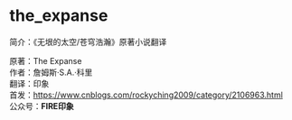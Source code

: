 # the_expanse
简介：《无垠的太空/苍穹浩瀚》原著小说翻译

原著：The Expanse  
作者：詹姆斯·S.A.·科里  
翻译：印象  
首发：https://www.cnblogs.com/rockyching2009/category/2106963.html  
公众号：**FIRE印象**  
